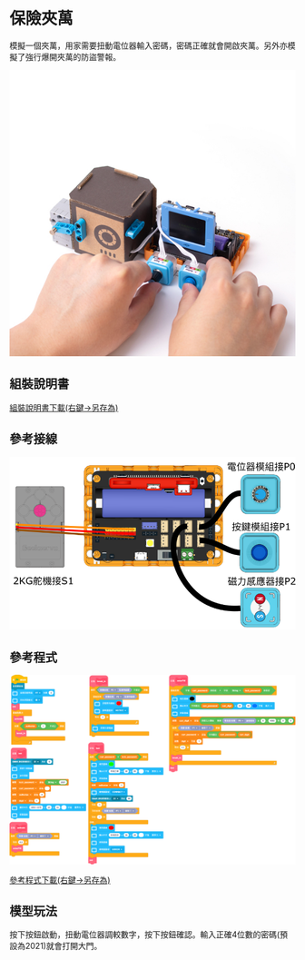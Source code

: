 # 保險夾萬

模擬一個夾萬，用家需要扭動電位器輸入密碼，密碼正確就會開啟夾萬。另外亦模擬了強行爆開夾萬的防盜警報。

![](../images/safe.jpg)

## 組裝說明書

[組裝說明書下載(右鍵->另存為)](./pdf/safe.pdf)

## 參考接線

![](../images/safe_wire.png)

## 參考程式

![](../images/safe_code.png)

[參考程式下載(右鍵->另存為)](./sb3/safe.sb3)

## 模型玩法

按下按鈕啟動，扭動電位器調較數字，按下按鈕確認。輸入正確4位數的密碼(預設為2021)就會打開大門。